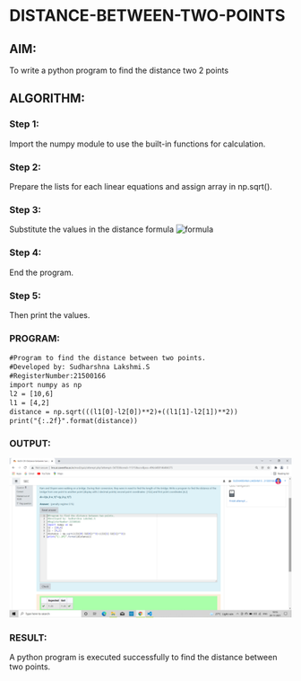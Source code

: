 # DISTANCE-BETWEEN-TWO-POINTS

## AIM:
To write a python program to find the distance two 2 points
## ALGORITHM:
### Step 1: 
Import the numpy module to use the built-in functions for calculation.
### Step 2: 
Prepare the lists for each linear equations and assign array in np.sqrt(). 
### Step 3: 
Substitute the values in the distance formula  ![formula](/formula.jpg)
### Step 4: 
End the program.
### Step 5: 
Then print the values.
### PROGRAM:
 ```
#Program to find the distance between two points.
#Developed by: Sudharshna Lakshmi.S
#RegisterNumber:21500166
import numpy as np
l2 = [10,6]
l1 = [4,2]
distance = np.sqrt(((l1[0]-l2[0])**2)+((l1[1]-l2[1])**2))
print("{:.2f}".format(distance))

```
### OUTPUT:
![OUTPUT](./images/Output.png)

### RESULT:
A python program is executed successfully to find the distance between two points.
